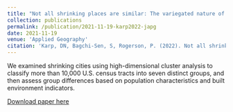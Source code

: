 ```yaml
---
title: "Not all shrinking places are similar: The variegated nature of population decline in the United States."
collection: publications
permalink: /publication/2021-11-19-karp2022-japg
date: 2021-11-19
venue: 'Applied Geography'
citation: 'Karp, DN, Bagchi-Sen, S, Rogerson, P. (2022). Not all shrinking places are similar: The variegated nature of population decline in the United States. <i>Applied Geography, 138</i>, 102581. doi: 10.1016/j.apgeog.2021.102581'
---
```

We examined shrinking cities using high-dimensional cluster analysis to classify more than 10,000 U.S. census tracts into seven distinct groups, and then assess group differences based on population characteristics and built environment indicators.

[Download paper here](http://davidkarp.xyz/papers/karp2022-JAPG.pdf)
